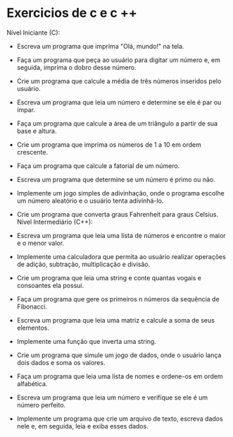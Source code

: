 # Exercicios de c e c ++
Nível Iniciante (C):

- Escreva um programa que imprima "Olá, mundo!" na tela.
- Faça um programa que peça ao usuário para digitar um número e, em seguida, imprima o dobro desse número.
- Crie um programa que calcule a média de três números inseridos pelo usuário.
- Escreva um programa que leia um número e determine se ele é par ou ímpar.
- Faça um programa que calcule a área de um triângulo a partir de sua base e altura.
- Crie um programa que imprima os números de 1 a 10 em ordem crescente.
- Faça um programa que calcule a fatorial de um número.
- Escreva um programa que determine se um número é primo ou não.
- Implemente um jogo simples de adivinhação, onde o programa escolhe um número aleatório e o usuário tenta adivinhá-lo.
- Crie um programa que converta graus Fahrenheit para graus Celsius.
Nível Intermediário (C++):

- Escreva um programa que leia uma lista de números e encontre o maior e o menor valor.
- Implemente uma calculadora que permita ao usuário realizar operações de adição, subtração, multiplicação e divisão.
- Crie um programa que leia uma string e conte quantas vogais e consoantes ela possui.
- Faça um programa que gere os primeiros n números da sequência de Fibonacci.
- Escreva um programa que leia uma matriz e calcule a soma de seus elementos.
- Implemente uma função que inverta uma string.
- Crie um programa que simule um jogo de dados, onde o usuário lança dois dados e soma os valores.
- Faça um programa que leia uma lista de nomes e ordene-os em ordem alfabética.
- Escreva um programa que leia um número e verifique se ele é um número perfeito.
- Implemente um programa que crie um arquivo de texto, escreva dados nele e, em seguida, leia e exiba esses dados.
